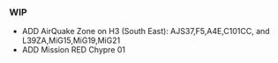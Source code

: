### WIP

* ADD AirQuake Zone on H3 (South East): AJS37,F5,A4E,C101CC, and L39ZA,MiG15,MiG19,MiG21
* ADD Mission RED Chypre 01
